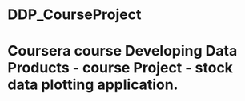 # DDP_CourseProject
# Coursera course Developing Data Products - course Project - stock data plotting application.
#
